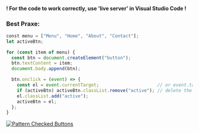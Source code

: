 #### ! For the code to work correctly, use 'live server' in Visual Studio Code !

### Best Praxe:

```js
﻿const menu = ["Menu", "Home", "About", "Contact"];
let activeBtn;

for (const item of menu) {
  const btn = document.createElement("button");
  btn.textContent = item;
  document.body.append(btn);

  btn.onclick = (event) => {
    const el = event.currentTarget;                      // or event.target
    if (activeBtn) activeBtn.classList.remove("active"); // delete the old active button
    el.classList.add("active");
    activeBtn = el;
  };
}
```
[![Pattern Checked Buttons](https://github.com/AndriiKot/VanillaJS__Cooks/blob/main/_001_checked_buttons/__demo__/__v1_0_0__.png)](https://github.com/AndriiKot/VanillaJS__Cooks/blob/main/_001_checked_buttons/_00-0__Best__Praxe__)

